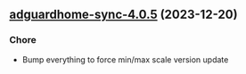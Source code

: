 

## [adguardhome-sync-4.0.5](https://github.com/truecharts/charts/compare/adguardhome-sync-4.0.4...adguardhome-sync-4.0.5) (2023-12-20)

### Chore

- Bump everything to force min/max scale version update
  
  